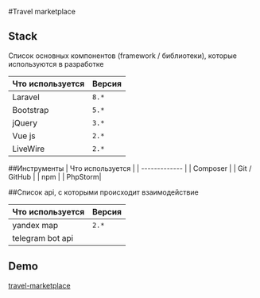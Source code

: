 #Travel marketplace

## Stack

Список основных компонентов (framework / библиотеки), которые используются в разработке  

| Что используется | Версия |
| ------------- | ------------- |
| Laravel  | `8.*`  |
| Bootstrap | `5.*`  |
| jQuery | `3.*`  |
| Vue js | `2.*`  |
| LiveWire | `2.*`  |

##Инструменты
| Что используется | 
| ------------- | 
| Composer |
| Git / GitHub |
| npm  |
| PhpStorm|

##Список api, с которыми происходит взаимодействие

| Что используется | Версия |
| ------------- | ------------- |
| yandex map  | `2.*`  |
| telegram bot api  |  |

## Demo
[travel-marketplace](http://github.com)
